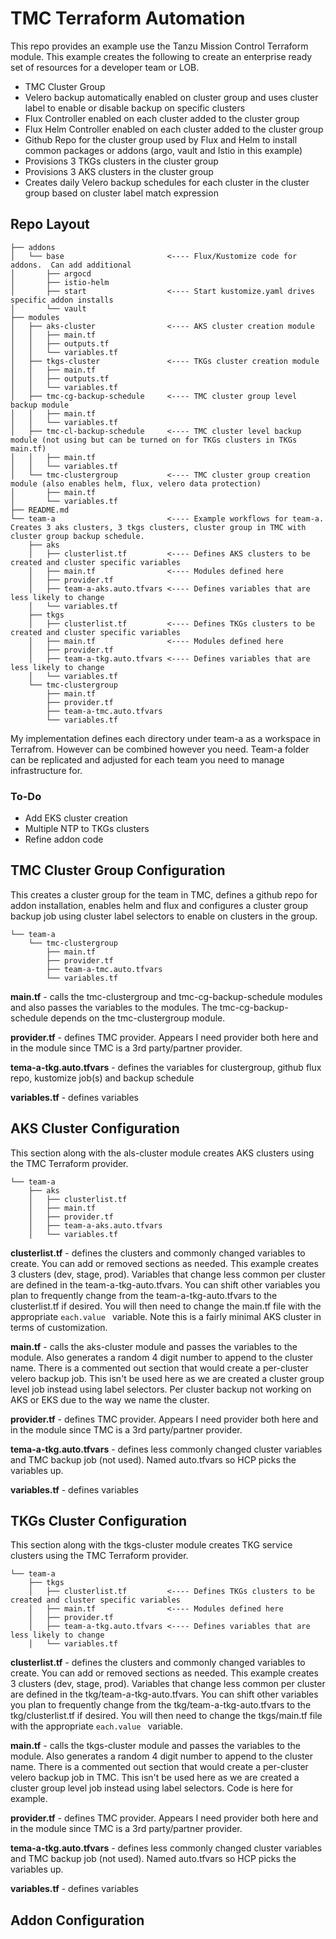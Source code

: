 # TMC Terraform Automation

This repo provides an example use the Tanzu Mission Control Terraform module.  This example creates the following to create an enterprise ready set of resources for a developer team or LOB.

- TMC Cluster Group
- Velero backup automatically enabled on cluster group and uses cluster label to enable or disable backup on specific clusters
- Flux Controller enabled on each cluster added to the cluster group
- Flux Helm Controller enabled on each cluster added to the cluster group
- Github Repo for the cluster group used by Flux and Helm to install common packages or addons (argo, vault and Istio in this example)
- Provisions 3 TKGs clusters in the cluster group
- Provisions 3 AKS clusters in the cluster group
- Creates daily Velero backup schedules for each cluster in the cluster group based on cluster label match expression

## Repo Layout
```
├── addons
│   └── base                       <---- Flux/Kustomize code for addons.  Can add additional
│       ├── argocd
│       ├── istio-helm
│       ├── start                  <---- Start kustomize.yaml drives specific addon installs
│       └── vault
├── modules                     
│   ├── aks-cluster                <---- AKS cluster creation module
│   │   ├── main.tf
│   │   ├── outputs.tf
│   │   └── variables.tf
│   ├── tkgs-cluster               <---- TKGs cluster creation module
│   │   ├── main.tf
│   │   ├── outputs.tf
│   │   └── variables.tf
│   ├── tmc-cg-backup-schedule     <---- TMC cluster group level backup module
│   │   ├── main.tf
│   │   └── variables.tf
│   ├── tmc-cl-backup-schedule     <---- TMC cluster level backup module (not using but can be turned on for TKGs clusters in TKGs main.tf)
│   │   ├── main.tf
│   │   └── variables.tf
│   └── tmc-clustergroup           <---- TMC cluster group creation module (also enables helm, flux, velero data protection)
│       ├── main.tf
│       └── variables.tf
├── README.md
└── team-a                         <---- Example workflows for team-a.  Creates 3 aks clusters, 3 tkgs clusters, cluster group in TMC with cluster group backup schedule.  
    ├── aks
    │   ├── clusterlist.tf         <---- Defines AKS clusters to be created and cluster specific variables
    │   ├── main.tf                <---- Modules defined here
    │   ├── provider.tf
    │   ├── team-a-aks.auto.tfvars <---- Defines variables that are less likely to change
    │   └── variables.tf
    ├── tkgs
    │   ├── clusterlist.tf         <---- Defines TKGs clusters to be created and cluster specific variables
    │   ├── main.tf                <---- Modules defined here
    │   ├── provider.tf
    │   ├── team-a-tkg.auto.tfvars <---- Defines variables that are less likely to change
    │   └── variables.tf
    └── tmc-clustergroup
        ├── main.tf
        ├── provider.tf
        ├── team-a-tmc.auto.tfvars
        └── variables.tf
```    
My implementation defines each directory under team-a as a workspace in Terrafrom.  However can be combined however you need.  Team-a folder can be replicated and adjusted for each team you need to manage infrastructure for.

### To-Do
- Add EKS cluster creation
- Multiple NTP to TKGs clusters
- Refine addon code
 
## TMC Cluster Group Configuration

This creates a cluster group for the team in TMC, defines a github repo for addon installation, enables helm and flux and configures a cluster group backup job using cluster label selectors to enable on clusters in the group.

```
└── team-a 
    └── tmc-clustergroup
        ├── main.tf
        ├── provider.tf
        ├── team-a-tmc.auto.tfvars
        └── variables.tf
```
**main.tf** - calls the tmc-clustergroup and tmc-cg-backup-schedule modules and also passes the variables to the modules.  The tmc-cg-backup-schedule depends on the tmc-clustergroup module.

**provider.tf** - defines TMC provider.  Appears I need provider both here and in the module since TMC is a 3rd party/partner provider.

**tema-a-tkg.auto.tfvars** - defines the variables for clustergroup, github flux repo, kustomize job(s) and backup schedule 

**variables.tf** - defines variables

## AKS Cluster Configuration

This section along with the als-cluster module creates AKS clusters using the TMC Terraform provider.

```
└── team-a  
    ├── aks
    │   ├── clusterlist.tf
    │   ├── main.tf
    │   ├── provider.tf
    │   ├── team-a-aks.auto.tfvars
    │   └── variables.tf
```
**clusterlist.tf** - defines the clusters and commonly changed variables to create.  You can add or removed sections as needed.  This example creates 3 clusters (dev, stage, prod).  Variables that change less common per cluster are defined in the team-a-tkg-auto.tfvars.  You can shift other variables you plan to frequently change from the team-a-tkg-auto.tfvars to the clusterlist.tf if desired.  You will then need to change the main.tf file with the appropriate `each.value ` variable.  Note this is a fairly minimal AKS cluster in terms of customization.

**main.tf** - calls the aks-cluster module and passes the variables to the module.  Also generates a random 4 digit number to append to the cluster name.  There is a commented out section that would create a per-cluster velero backup job.  This isn't be used here as we are created a cluster group level job instead using label selectors.  Per cluster backup not working on AKS or EKS due to the way we name the cluster.

**provider.tf** - defines TMC provider.  Appears I need provider both here and in the module since TMC is a 3rd party/partner provider.

**tema-a-tkg.auto.tfvars** - defines less commonly changed cluster variables and TMC backup job (not used). Named auto.tfvars so HCP picks the variables up.  

**variables.tf** - defines variables

## TKGs Cluster Configuration

This section along with the tkgs-cluster module creates TKG service clusters using the TMC Terraform provider.

```
└── team-a  
    ├── tkgs
    │   ├── clusterlist.tf         <---- Defines TKGs clusters to be created and cluster specific variables
    │   ├── main.tf                <---- Modules defined here
    │   ├── provider.tf
    │   ├── team-a-tkg.auto.tfvars <---- Defines variables that are less likely to change
    │   └── variables.tf
```
**clusterlist.tf** - defines the clusters and commonly changed variables to create.  You can add or removed sections as needed.  This example creates 3 clusters (dev, stage, prod).  Variables that change less common per cluster are defined in the tkg/team-a-tkg-auto.tfvars.  You can shift other variables you plan to frequently change from the tkg/team-a-tkg-auto.tfvars to the tkg/clusterlist.tf if desired.  You will then need to change the tkgs/main.tf file with the appropriate `each.value ` variable.

**main.tf** - calls the tkgs-cluster module and passes the variables to the module.  Also generates a random 4 digit number to append to the cluster name.  There is a commented out section that would create a per-cluster velero backup job in TMC.  This isn't be used here as we are created a cluster group level job instead using label selectors.  Code is here for example.

**provider.tf** - defines TMC provider.  Appears I need provider both here and in the module since TMC is a 3rd party/partner provider.

**tema-a-tkg.auto.tfvars** - defines less commonly changed cluster variables and TMC backup job (not used).  Named auto.tfvars so HCP picks the variables up.  

**variables.tf** - defines variables

## Addon Configuration